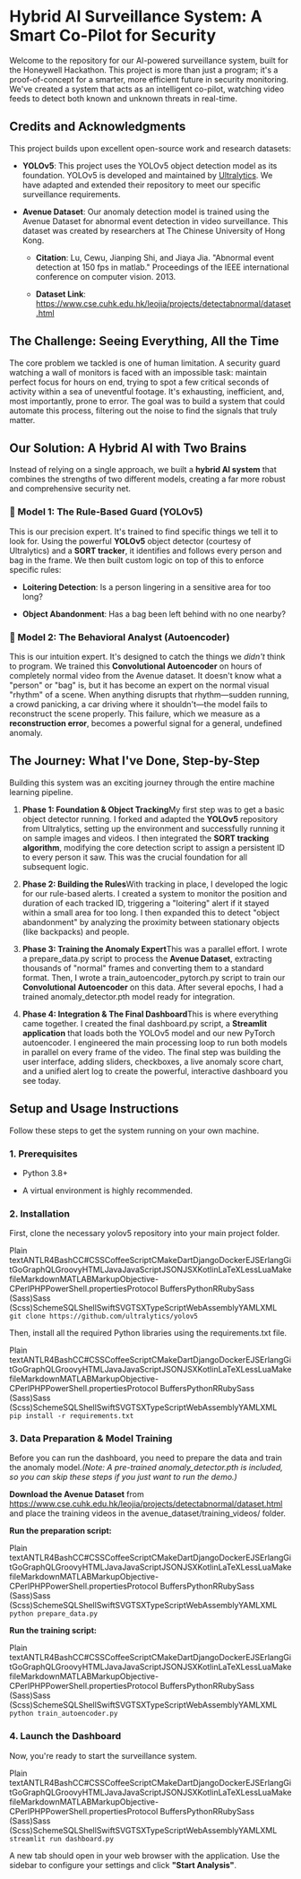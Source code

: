 Hybrid AI Surveillance System: A Smart Co-Pilot for Security
============================================================

Welcome to the repository for our AI-powered surveillance system, built for the Honeywell Hackathon. This project is more than just a program; it's a proof-of-concept for a smarter, more efficient future in security monitoring. We've created a system that acts as an intelligent co-pilot, watching video feeds to detect both known and unknown threats in real-time.

Credits and Acknowledgments
---------------------------

This project builds upon excellent open-source work and research datasets:

*   **YOLOv5**: This project uses the YOLOv5 object detection model as its foundation. YOLOv5 is developed and maintained by [Ultralytics](https://github.com/ultralytics/yolov5). We have adapted and extended their repository to meet our specific surveillance requirements.
    
*   **Avenue Dataset**: Our anomaly detection model is trained using the Avenue Dataset for abnormal event detection in video surveillance. This dataset was created by researchers at The Chinese University of Hong Kong.
    
    *   **Citation**: Lu, Cewu, Jianping Shi, and Jiaya Jia. "Abnormal event detection at 150 fps in matlab." Proceedings of the IEEE international conference on computer vision. 2013.
        
    *   **Dataset Link**: https://www.cse.cuhk.edu.hk/leojia/projects/detectabnormal/dataset.html
        

The Challenge: Seeing Everything, All the Time
----------------------------------------------

The core problem we tackled is one of human limitation. A security guard watching a wall of monitors is faced with an impossible task: maintain perfect focus for hours on end, trying to spot a few critical seconds of activity within a sea of uneventful footage. It's exhausting, inefficient, and, most importantly, prone to error. The goal was to build a system that could automate this process, filtering out the noise to find the signals that truly matter.

Our Solution: A Hybrid AI with Two Brains
-----------------------------------------

Instead of relying on a single approach, we built a **hybrid AI system** that combines the strengths of two different models, creating a far more robust and comprehensive security net.

### 🧠 Model 1: The Rule-Based Guard (YOLOv5)

This is our precision expert. It's trained to find specific things we tell it to look for. Using the powerful **YOLOv5** object detector (courtesy of Ultralytics) and a **SORT tracker**, it identifies and follows every person and bag in the frame. We then built custom logic on top of this to enforce specific rules:

*   **Loitering Detection**: Is a person lingering in a sensitive area for too long?
    
*   **Object Abandonment**: Has a bag been left behind with no one nearby?
    

### 🧠 Model 2: The Behavioral Analyst (Autoencoder)

This is our intuition expert. It's designed to catch the things we _didn't_ think to program. We trained this **Convolutional Autoencoder** on hours of completely normal video from the Avenue dataset. It doesn't know what a "person" or "bag" is, but it has become an expert on the normal visual "rhythm" of a scene. When anything disrupts that rhythm—sudden running, a crowd panicking, a car driving where it shouldn't—the model fails to reconstruct the scene properly. This failure, which we measure as a **reconstruction error**, becomes a powerful signal for a general, undefined anomaly.

The Journey: What I've Done, Step-by-Step
-----------------------------------------

Building this system was an exciting journey through the entire machine learning pipeline.

1.  **Phase 1: Foundation & Object Tracking**My first step was to get a basic object detector running. I forked and adapted the **YOLOv5** repository from Ultralytics, setting up the environment and successfully running it on sample images and videos. I then integrated the **SORT tracking algorithm**, modifying the core detection script to assign a persistent ID to every person it saw. This was the crucial foundation for all subsequent logic.
    
2.  **Phase 2: Building the Rules**With tracking in place, I developed the logic for our rule-based alerts. I created a system to monitor the position and duration of each tracked ID, triggering a "loitering" alert if it stayed within a small area for too long. I then expanded this to detect "object abandonment" by analyzing the proximity between stationary objects (like backpacks) and people.
    
3.  **Phase 3: Training the Anomaly Expert**This was a parallel effort. I wrote a prepare\_data.py script to process the **Avenue Dataset**, extracting thousands of "normal" frames and converting them to a standard format. Then, I wrote a train\_autoencoder\_pytorch.py script to train our **Convolutional Autoencoder** on this data. After several epochs, I had a trained anomaly\_detector.pth model ready for integration.
    
4.  **Phase 4: Integration & The Final Dashboard**This is where everything came together. I created the final dashboard.py script, a **Streamlit application** that loads both the YOLOv5 model and our new PyTorch autoencoder. I engineered the main processing loop to run both models in parallel on every frame of the video. The final step was building the user interface, adding sliders, checkboxes, a live anomaly score chart, and a unified alert log to create the powerful, interactive dashboard you see today.
    

Setup and Usage Instructions
----------------------------

Follow these steps to get the system running on your own machine.

### 1\. Prerequisites

*   Python 3.8+
    
*   A virtual environment is highly recommended.
    

### 2\. Installation

First, clone the necessary yolov5 repository into your main project folder.

Plain textANTLR4BashCC#CSSCoffeeScriptCMakeDartDjangoDockerEJSErlangGitGoGraphQLGroovyHTMLJavaJavaScriptJSONJSXKotlinLaTeXLessLuaMakefileMarkdownMATLABMarkupObjective-CPerlPHPPowerShell.propertiesProtocol BuffersPythonRRubySass (Sass)Sass (Scss)SchemeSQLShellSwiftSVGTSXTypeScriptWebAssemblyYAMLXML`   git clone https://github.com/ultralytics/yolov5   `

Then, install all the required Python libraries using the requirements.txt file.

Plain textANTLR4BashCC#CSSCoffeeScriptCMakeDartDjangoDockerEJSErlangGitGoGraphQLGroovyHTMLJavaJavaScriptJSONJSXKotlinLaTeXLessLuaMakefileMarkdownMATLABMarkupObjective-CPerlPHPPowerShell.propertiesProtocol BuffersPythonRRubySass (Sass)Sass (Scss)SchemeSQLShellSwiftSVGTSXTypeScriptWebAssemblyYAMLXML`   pip install -r requirements.txt   `

### 3\. Data Preparation & Model Training

Before you can run the dashboard, you need to prepare the data and train the anomaly model._(Note: A pre-trained anomaly\_detector.pth is included, so you can skip these steps if you just want to run the demo.)_

**Download the Avenue Dataset** from https://www.cse.cuhk.edu.hk/leojia/projects/detectabnormal/dataset.html and place the training videos in the avenue\_dataset/training\_videos/ folder.

**Run the preparation script:**

Plain textANTLR4BashCC#CSSCoffeeScriptCMakeDartDjangoDockerEJSErlangGitGoGraphQLGroovyHTMLJavaJavaScriptJSONJSXKotlinLaTeXLessLuaMakefileMarkdownMATLABMarkupObjective-CPerlPHPPowerShell.propertiesProtocol BuffersPythonRRubySass (Sass)Sass (Scss)SchemeSQLShellSwiftSVGTSXTypeScriptWebAssemblyYAMLXML`   python prepare_data.py   `

**Run the training script:**

Plain textANTLR4BashCC#CSSCoffeeScriptCMakeDartDjangoDockerEJSErlangGitGoGraphQLGroovyHTMLJavaJavaScriptJSONJSXKotlinLaTeXLessLuaMakefileMarkdownMATLABMarkupObjective-CPerlPHPPowerShell.propertiesProtocol BuffersPythonRRubySass (Sass)Sass (Scss)SchemeSQLShellSwiftSVGTSXTypeScriptWebAssemblyYAMLXML`   python train_autoencoder.py   `

### 4\. Launch the Dashboard

Now, you're ready to start the surveillance system.

Plain textANTLR4BashCC#CSSCoffeeScriptCMakeDartDjangoDockerEJSErlangGitGoGraphQLGroovyHTMLJavaJavaScriptJSONJSXKotlinLaTeXLessLuaMakefileMarkdownMATLABMarkupObjective-CPerlPHPPowerShell.propertiesProtocol BuffersPythonRRubySass (Sass)Sass (Scss)SchemeSQLShellSwiftSVGTSXTypeScriptWebAssemblyYAMLXML`   streamlit run dashboard.py   `

A new tab should open in your web browser with the application. Use the sidebar to configure your settings and click **"Start Analysis"**.
